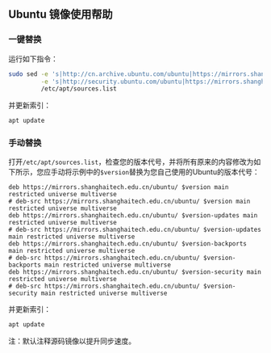 ## Ubuntu 镜像使用帮助

### 一键替换

运行如下指令：

```bash
sudo sed -e 's|http://cn.archive.ubuntu.com/ubuntu|https://mirrors.shanghaitech.edu.cn/ubuntu|g' \
         -e 's|http://security.ubuntu.com/ubuntu|https://mirrors.shanghaitech.edu.cn/ubuntu|g' \
         /etc/apt/sources.list
```

并更新索引：

```bash
apt update
```

### 手动替换

打开`/etc/apt/sources.list`，检查您的版本代号，并将所有原来的内容修改为如下所示，您应手动将示例中的`$version`替换为您自己使用的Ubuntu的版本代号：

```
deb https://mirrors.shanghaitech.edu.cn/ubuntu/ $version main restricted universe multiverse
# deb-src https://mirrors.shanghaitech.edu.cn/ubuntu/ $version main restricted universe multiverse
deb https://mirrors.shanghaitech.edu.cn/ubuntu/ $version-updates main restricted universe multiverse
# deb-src https://mirrors.shanghaitech.edu.cn/ubuntu/ $version-updates main restricted universe multiverse
deb https://mirrors.shanghaitech.edu.cn/ubuntu/ $version-backports main restricted universe multiverse
# deb-src https://mirrors.shanghaitech.edu.cn/ubuntu/ $version-backports main restricted universe multiverse
deb https://mirrors.shanghaitech.edu.cn/ubuntu/ $version-security main restricted universe multiverse
# deb-src https://mirrors.shanghaitech.edu.cn/ubuntu/ $version-security main restricted universe multiverse
```

并更新索引：

```bash
apt update
```

注：默认注释源码镜像以提升同步速度。